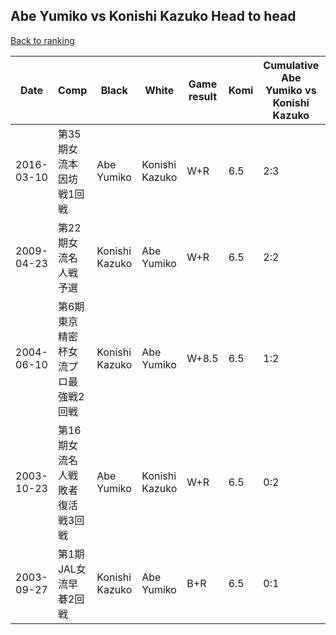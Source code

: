 ## Abe Yumiko vs Konishi Kazuko Head to head

[Back to ranking](../../index.md)




| **Date** | **Comp** | **Black** | **White** | **Game result** | **Komi** | **Cumulative Abe Yumiko vs Konishi Kazuko** | **Abe Yumiko streak** | **Konishi Kazuko streak** | 
| --- | --- | --- | --- | --- | --- | --- | --- | --- |
| 2016-03-10 | 第35期女流本因坊戦1回戦 | Abe Yumiko | Konishi Kazuko | W+R | 6.5 | 2:3 | 0 | 1 | 
| 2009-04-23 | 第22期女流名人戦予選 | Konishi Kazuko | Abe Yumiko | W+R | 6.5 | 2:2 | 2 | 0 | 
| 2004-06-10 | 第6期東京精密杯女流プロ最強戦2回戦 | Konishi Kazuko | Abe Yumiko | W+8.5 | 6.5 | 1:2 | 1 | 0 | 
| 2003-10-23 | 第16期女流名人戦敗者復活戦3回戦 | Abe Yumiko | Konishi Kazuko | W+R | 6.5 | 0:2 | 0 | 2 | 
| 2003-09-27 | 第1期JAL女流早碁2回戦 | Konishi Kazuko | Abe Yumiko | B+R | 6.5 | 0:1 | 0 | 1 |




